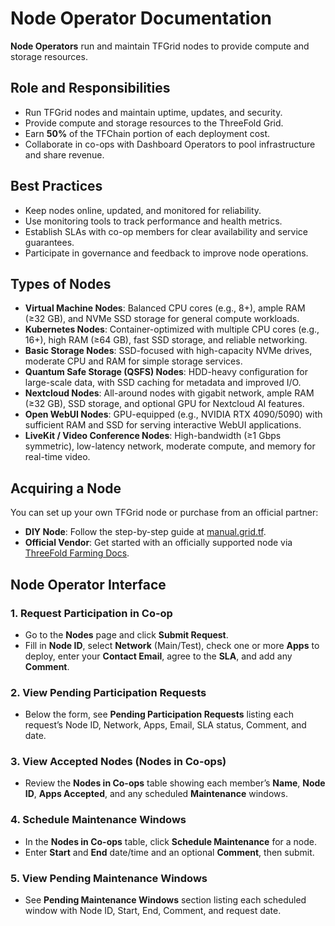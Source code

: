 # Node Operator Documentation

**Node Operators** run and maintain TFGrid nodes to provide compute and storage resources.

## Role and Responsibilities

- Run TFGrid nodes and maintain uptime, updates, and security.
- Provide compute and storage resources to the ThreeFold Grid.
- Earn **50%** of the TFChain portion of each deployment cost.
- Collaborate in co-ops with Dashboard Operators to pool infrastructure and share revenue.

## Best Practices

- Keep nodes online, updated, and monitored for reliability.
- Use monitoring tools to track performance and health metrics.
- Establish SLAs with co-op members for clear availability and service guarantees.
- Participate in governance and feedback to improve node operations.

## Types of Nodes

- **Virtual Machine Nodes**: Balanced CPU cores (e.g., 8+), ample RAM (≥32 GB), and NVMe SSD storage for general compute workloads.
- **Kubernetes Nodes**: Container-optimized with multiple CPU cores (e.g., 16+), high RAM (≥64 GB), fast SSD storage, and reliable networking.
- **Basic Storage Nodes**: SSD-focused with high-capacity NVMe drives, moderate CPU and RAM for simple storage services.
- **Quantum Safe Storage (QSFS) Nodes**: HDD-heavy configuration for large-scale data, with SSD caching for metadata and improved I/O.
- **Nextcloud Nodes**: All-around nodes with gigabit network, ample RAM (≥32 GB), SSD storage, and optional GPU for Nextcloud AI features.
- **Open WebUI Nodes**: GPU-equipped (e.g., NVIDIA RTX 4090/5090) with sufficient RAM and SSD for serving interactive WebUI applications.
- **LiveKit / Video Conference Nodes**: High-bandwidth (≥1 Gbps symmetric), low-latency network, moderate compute, and memory for real-time video.

## Acquiring a Node

You can set up your own TFGrid node or purchase from an official partner:

- **DIY Node**: Follow the step-by-step guide at [manual.grid.tf](https://manual.grid.tf).
- **Official Vendor**: Get started with an officially supported node via [ThreeFold Farming Docs](https://docs.threefold.io/docs/become-a-farmer/get_started).

## Node Operator Interface

### 1. Request Participation in Co-op
- Go to the **Nodes** page and click **Submit Request**.
- Fill in **Node ID**, select **Network** (Main/Test), check one or more **Apps** to deploy, enter your **Contact Email**, agree to the **SLA**, and add any **Comment**.

### 2. View Pending Participation Requests
- Below the form, see **Pending Participation Requests** listing each request’s Node ID, Network, Apps, Email, SLA status, Comment, and date.

### 3. View Accepted Nodes (Nodes in Co-ops)
- Review the **Nodes in Co-ops** table showing each member’s **Name**, **Node ID**, **Apps Accepted**, and any scheduled **Maintenance** windows.

### 4. Schedule Maintenance Windows
- In the **Nodes in Co-ops** table, click **Schedule Maintenance** for a node.
- Enter **Start** and **End** date/time and an optional **Comment**, then submit.

### 5. View Pending Maintenance Windows
- See **Pending Maintenance Windows** section listing each scheduled window with Node ID, Start, End, Comment, and request date.
